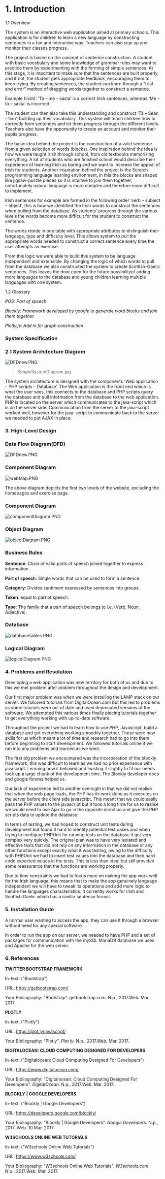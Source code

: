 **1. Introduction**
===================

1.1 Overview

The system is an interactive web application aimed at primary schools. This
application is for children to learn a new language by constructing sentences in
a fun and interactive way. Teachers can also sign up and monitor their classes
progress.

The project is based on the concept of sentence construction. A student with
basic vocabulary and some knowledge of grammar rules may want to practice them
by experimenting with the forming of simple sentences. At this stage, it is
important to make sure that the sentences are built properly, and if not, the
student gets appropriate feedback, encouraging them to keep trying. By creating
sentences, the student can learn through a “trial and error” method of dragging
words together to construct a sentence.

Example (Irish): ‘Tá – mé – sásta’ is a correct Irish sentences, whereas ‘Mé –
tá – sásta’ is incorrect.

The student can then also take this understanding and construct ‘Tá – Seán -
tinn’, building up their vocabulary. This system will teach children how to
correctly form sentences and let them progress through the different levels.
Teachers also have the opportunity to create an account and monitor their pupils
progress.

The basic idea behind the project is the construction of a valid sentence from a
given selection of words (blocks). One inspiration behind the idea is how we
were taught Irish through school, from old textbooks memorising everything. A
lot of students who are finished school would describe their experience of
learning Irish as boring and we want to increase the appeal of Irish for
students. Another inspiration behind the project is the Scratch programming
language learning environment, in this the blocks are shaped like jigsaw-puzzle
pieces so it is intuitive to join them together, unfortunately natural language
is more complex and therefore more difficult to implement.

Irish sentences for example are formed in the following order ‘verb – subject –
object’, this is how we identified the Irish words to construct the sentences
when pulling from the database. As students’ progress through the various levels
the words become more difficult for the student to construct the sentence.

The words reside in one table with appropriate attributes to distinguish their
language, type and difficulty level. This allows system to pull the appropriate
words needed to construct a correct sentence every time the user attempts an
exercise.

From this logic we were able to build this system to be language independent and
extensible. By changing the logic of which words to pull from the database we
also constructed the system to create Scottish-Gaelic sentences. This leaves the
door open for the future possibilityof adding more languages to the database and
young children learning multiple languages with one system.

1.2 Glossary


*POS: Part of speech*

*Blockly: Framework developed by google to generate word blocks and join them
together.*

*Plotly.js: Add in for graph construction*

### **System Specification**

### **2.1 System Architecture Diagram**

![DFDnew.PNG](media/SysArch1.png)

>   SimpleSystemDiagram.jpg

The system architecture is designed with the components ‘Web application – PHP
scripts – Database’. The Web application is the front end which is what the user
sees, this connects to the database and PHP scripts query the database and pull
information from the database to the web application. PHP is located on the
server which communicates to the java-script which is on the server side.
Communication from the server to the java-script worked well, however for the
java-script to communicate back to the server we needed to put AJAX in place.

### **3. High-Level Design**

### Data Flow Diagram(DFD)

![DFDnew.PNG](media/81188db04b8440710fb3920fe460d93d.png)

### Component Diagram

![webMap.PNG](media/37ff5a231036a46433ce5728afdd7173.png)

The above diagram depicts the first two levels of the website, excluding the
homepages and exercise page.

### Component Diagram

![componentDiagram.PNG](media/5a776390229b2afe84284320f43732cb.png)

### Object Diagram

![objectDiagram.PNG](media/caed321f8012249e90cddbe5650cfc79.png)

### Business Rules

**Sentence**: Chain of valid parts of speech joined together to express
information.

**Part of speech**: Single words that can be used to form a sentence.

**Category**: Divides sentiment expressed by sentences into groups.

**Token**: equal to part of speech.

**Type**: The family that a part of speech belongs to i.e. (Verb, Noun,
Adjective).

### Database

![databaseTables.PNG](media/a9e38c6160ebe4bc0684bb2e8d6ca940.png)

### Logical Diagram

![logicalDiagram.PNG](media/9c31c9baf77ca8fab92ce0abd9a89517.png)

### **4. Problems and Resolution**

Developing a web application was new territory for both of us and due to this we
met problem after problem throughout the design and development.

Our first major problem was when we were installing the LAMP stack on our
server. We followed tutorials from DigitalOcean.com but this led to problems as
some tutorials were out of date and used deprecated versions of the software. We
attempted this various times finally piecing tutorials together to get
everything working with up-to-date software.

Throughout the project we had to learn how to use PHP, Javascript, build a
database and get everything working smoothly together. These were new skills for
us which meant a lot of time and research had to go into them before beginning
to start development. We followed tutorials online if we ran into any problems
and learned as we went.

The first big problem we encountered was the incorporation of the blockly
framework, this was difficult to learn as we had no prior experience with
javascript. Learning how it behaved and twisting it slightly to fit our needs
took up a large chunk of the development time. The Blockly developer docs and
google forums helped us.

Our lack of experience led to another oversight in that we did not realise that
when the web page loads, the PHP has its work done as it executes on the server
before the client side javascript. This meant that we could easily pass the PHP
values to the javascript but it took a long time for us to realise we would need
to use Ajax to go in the opposite direction and give the PHP scripts data to
update the database.

In terms of testing, we had hoped to construct unit tests during development but
found it hard to identify potential test cases and when trying to configure
PHPUnit for running tests on the database it got very complex very quickly. The
original plan was to have very isolated and effective tests that did not rely on
any information in the database or any other functions except exactly what it
was testing, owing to the difficulty with PHPUnit we had to insert test values
into the database and then hard code expected values in the tests. This is less
than ideal but still provides some reassurance that the functions are working
properly.

Due to time constraints we had to focus more on making the app work well for the
Irish language, this means that to make the app genuinely language independent
we will have to tweak its operations and add more logic to handle the languages
characteristics. It currently works for Irish and Scottish Gaelic which has a
similar sentence format.

### **5. Installation Guide**

A normal user wanting to access the app, they can use it through a browser
without need for any special software.

In order to run the app on our server, we needed to have PHP and a set of
packages for communication with the mySQL MariaDB database we used and Apache
for the web server.

### **6. References**

**TWITTER BOOTSTRAP FRAMEWORK**

In-text: ("Bootstrap")

URL: https://getbootstrap.com/

Your Bibliography: "Bootstrap". getbootstrap.com. N.p., 2017.Web. Mar. 2017.

**PLOTLY**

In-text: ("Plotly")

URL: https://plot.ly/javascript/

Your Bibliography: "Plotly". *Plot.ly*. N.p., 2017.Web. Mar. 2017.

**DIGITALOCEAN: CLOUD COMPUTING DESIGNED FOR DEVELOPERS**

In-text: ("Digitalocean: Cloud Computing Designed For Developers")

URL: https://www.digitalocean.com/

Your Bibliography: "Digitalocean: Cloud Computing Designed For Developers".
*DigitalOcean*. N.p., 2017.Web. Mar. 2017.

**BLOCKLY \| GOOGLE DEVELOPERS**

In-text: ("Blockly \| Google Developers")

URL: https://developers.google.com/blockly/

Your Bibliography: "Blockly \| Google Developers". *Google Developers*. N.p.,
2017. Web. 10 Mar. 2017

**W3SCHOOLS ONLINE WEB TUTORIALS**

In-text: ("W3schools Online Web Tutorials")

URL: https://www.w3schools.com/

Your Bibliography: "W3schools Online Web Tutorials". *W3schools.com*. N.p.,
2017.Web. Mar. 2017.

